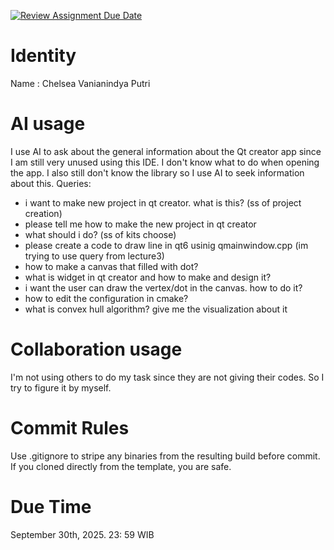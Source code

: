 [![Review Assignment Due Date](https://classroom.github.com/assets/deadline-readme-button-22041afd0340ce965d47ae6ef1cefeee28c7c493a6346c4f15d667ab976d596c.svg)](https://classroom.github.com/a/T_SwjO2j)
# Identity
Name : Chelsea Vanianindya Putri

# AI usage
I use AI to ask about the general information about the Qt creator app since I am still very unused using this IDE. I don't know what to do when opening the app. I also still don't know the library so I use AI to seek information about this.
Queries:
- i want to make new project in qt creator. what is this? (ss of project creation)
- please tell me how to make the new project in qt creator 
- what should i do? (ss of kits choose)
- please create a code to draw line in qt6 usinig qmainwindow.cpp (im trying to use query from lecture3)
- how to make a canvas that filled with dot?
- what is widget in qt creator and how to make and design it? 
- i want the user can draw the vertex/dot in the canvas. how to do it? 
- how to edit the configuration in cmake?
- what is convex hull algorithm? give me the visualization about it

# Collaboration usage
I'm not using others to do my task since they are not giving their codes. So I try to figure it by myself. 

# Commit Rules
Use .gitignore to stripe any binaries from the resulting build before commit.  If you cloned directly from the template, you are safe. 

# Due Time
September 30th, 2025. 23: 59 WIB
